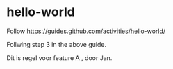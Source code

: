 # hello-world
Follow  https://guides.github.com/activities/hello-world/

Follwing step 3 in the above guide.

Dit is regel voor feature A , door Jan.

